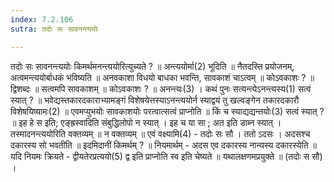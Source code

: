 ```yaml
---
index: 7.2.106
sutra: तदोः सः सावनन्त्ययोः

---
```

तदोः सः सावनन्त्ययोः किमर्थमनन्त्ययोरित्युच्यते ? ॥ अन्त्ययोर्मा(2) भूदिति ॥ नैतदस्ति प्रयोजनम्, अत्वमन्त्ययोर्बाधकं भविष्यति ॥ अनवकाशा विधयो बाधका भवन्ति, सावकाशं चाऽत्वम् ॥ कोऽवकाशः ? ॥ द्विशब्दः ॥ सत्वमपि सावकाशम् ॥ कोऽवकाशः ? ॥ अनन्त्यः(3) । कथं पुनः सत्यन्त्येऽनन्त्यस्य(1) सत्वं स्यात् ? ॥ भवेद्यस्तकारदकाराभ्यामङ्गं विशेषयेत्तस्याऽनन्त्ययोर्न स्याद्वयं तु खल्वङ्गेन तकारदकारौ विशेषयिष्यामः(2) ॥ एवमप्युभयोः सावकाशयोः परत्वात्सत्वं प्राप्नोति ॥ किं च स्याद्यद्यन्तयोः(3) सत्वं स्यात् ? ॥ इह हे स इति; एङ्ह्रस्वादिति संबुद्धिलोपो न स्यात् । इह च या सा ; अत इति डाब्न स्यात् । तस्मादनन्त्ययोरिति वक्तव्यम् ॥ न वक्तव्यम् ॥ एवं वक्ष्यामि(4) - तदोः सः सौ । ततो ऽदसः । अदसश्च दकारस्य सो भवतीति ॥ इदमिदानीं किमर्थम् ? ॥ नियमार्थम् - अदस एव दकारस्य नान्यस्य दकारस्येति ॥ यदि नियमः क्रियते - द्वीयतेरप्रत्ययो(5) द्व इति प्राप्नोति स्व इति चेष्यते ॥ यथालक्षणमप्रयुक्ते ॥ (तदोः स सौ) ।